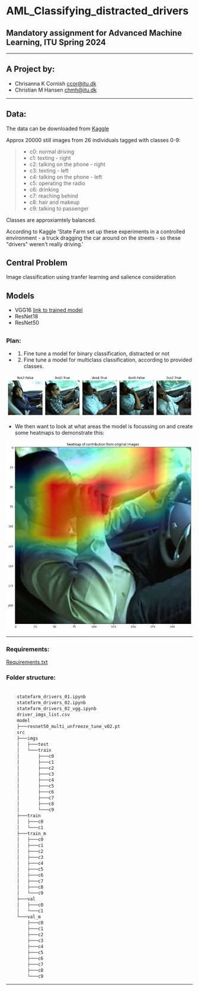 # AML_Classifying_distracted_drivers
## Mandatory assignment for Advanced Machine Learning, ITU Spring 2024

***

## A Project by:
+ Chrisanna K Cornish ccor@itu.dk
+ Christian M Hansen chmh@itu.dk

***

## Data:
The data can be downloaded from [Kaggle](https://www.kaggle.com/c/state-farm-distracted-driver-detection)

Approx 20000 still images from 26 individuals tagged with classes 0-9:
> + c0: normal driving
> + c1: texting - right
> + c2: talking on the phone - right
> + c3: texting - left
> + c4: talking on the phone - left
> + c5: operating the radio
> + c6: drinking
> + c7: reaching behind
> + c8: hair and makeup
> + c9: talking to passenger

Classes are approxiamtely balanced.

According to Kaggle 'State Farm set up these experiments in a controlled environment - a truck dragging the car around on the streets - so these "drivers" weren't really driving.'

## Central Problem
Image classification using tranfer learning and salience consideration

## Models
+ VGG16 [link to trained model](https://drive.google.com/file/d/1_q5qGaAeMFJ5hFZyYPob4_eug0qgYyXh/view?usp=drive_link)
+ ResNet18
+ ResNet50

##


### Plan:
- 1. Fine tune a model for binary classification, distracted or not
- 2. Fine tune a model for multiclass classification, according to provided classes.

![5 images and their predictions vs true labels](sample_results.png "Sample results from multiclass model")

- We then want to look at what areas the model is focussing on and create some heatmaps to demonstrate this:

![Example heatmap image](example_heatmap.png "Example of a heatmap from final model layer")

***

### Requirements:
[Requirements.txt](https://github.com/Xannadoo/AML_Classifying_distracted_drivers/blob/main/requirements.txt)

### Folder structure:
```

    statefarm_drivers_01.ipynb
    statefarm_drivers_02.ipynb
    statefarm_drivers_02_vgg.ipynb    
    driver_imgs_list.csv
    model
    ├───resnet50_multi_unfreeze_tune_v02.pt
    src
    ├───imgs
    │   ├───test
    │   └───train
    │       ├───c0
    │       ├───c1
    │       ├───c2
    │       ├───c3
    │       ├───c4
    │       ├───c5
    │       ├───c6
    │       ├───c7
    │       ├───c8
    │       └───c9
    ├───train
    │   ├───c0
    │   └───c1
    ├───train_m
    │   ├───c0
    │   ├───c1
    │   ├───c2
    │   ├───c3
    │   ├───c4
    │   ├───c5
    │   ├───c6
    │   ├───c7
    │   ├───c8
    │   └───c9
    ├───val
    │   ├───c0
    │   └───c1
    └───val_m
        ├───c0
        ├───c1
        ├───c2
        ├───c3
        ├───c4
        ├───c5
        ├───c6
        ├───c7
        ├───c8
        └───c9
 ```
***

